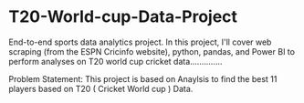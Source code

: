 # T20-World-cup-Data-Project
End-to-end sports data analytics project. In this project, I'll cover web scraping (from the ESPN Cricinfo website), python, pandas, and Power BI to perform analyses on T20 world cup cricket data..............


Problem Statement: This project is based on Anaylsis to find the best 11 players based on T20 ( Cricket World cup ) Data.

